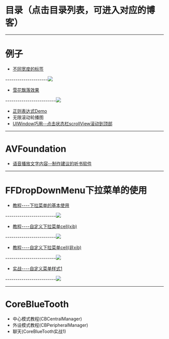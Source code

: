 


目录（点击目录列表，可进入对应的博客）
===
---

例子
===
- [不同宽度的标签](http://www.jianshu.com/p/225947454abe)

---------------------![](https://raw.githubusercontent.com/chenfanfang/PictureResource/6b6d41ecd64587f73f7c20a3d0ebcb84afe26051/%E5%9B%BE%E7%89%87%E8%B5%84%E6%BA%90/%E4%BE%8B%E5%AD%90/%E4%B8%8D%E5%90%8C%E5%AE%BD%E5%BA%A6%E7%9A%84%E6%A0%87%E7%AD%BE.png)


- [雪花飘落效果](http://www.jianshu.com/p/34f3dec84805)

-------------------------![](https://raw.githubusercontent.com/chenfanfang/PictureResource/6b6d41ecd64587f73f7c20a3d0ebcb84afe26051/%E5%9B%BE%E7%89%87%E8%B5%84%E6%BA%90/%E4%BE%8B%E5%AD%90/%E9%9B%AA%E8%8A%B1%E9%A3%98%E8%90%BD%E6%95%88%E6%9E%9C.png)


- [正则表达式Demo](http://www.jianshu.com/p/b25b05ef170d)
- 无限滚动轮播图
- [UIWindow巧用--点击状态栏scrollView滚动到顶部](http://www.jianshu.com/p/994807777dc9)

---
AVFoundation
===
- [语音播放文字内容--制作建议的听书软件](http://www.jianshu.com/p/2fae9f26be8d)

---
FFDropDownMenu下拉菜单的使用
===

- [教程----下拉菜单的基本使用](http://www.jianshu.com/p/56f2f2dd4c59)

-------------------------![](https://raw.githubusercontent.com/chenfanfang/PictureResource/6b6d41ecd64587f73f7c20a3d0ebcb84afe26051/%E5%9B%BE%E7%89%87%E8%B5%84%E6%BA%90/FFDropDownMenu/%E4%B8%8B%E6%8B%89%E8%8F%9C%E5%8D%95%E7%9A%84%E5%9F%BA%E6%9C%AC%E4%BD%BF%E7%94%A8.png)


- [教程----自定义下拉菜单cell(xib)](http://www.jianshu.com/p/6a42a35ae2db)

-------------------------![](https://raw.githubusercontent.com/chenfanfang/PictureResource/6b6d41ecd64587f73f7c20a3d0ebcb84afe26051/%E5%9B%BE%E7%89%87%E8%B5%84%E6%BA%90/FFDropDownMenu/%E8%87%AA%E5%AE%9A%E4%B9%89%E4%B8%8B%E6%8B%89%E8%8F%9C%E5%8D%95cell(xib).png)

- [教程----自定义下拉菜单cell(非xib)](http://www.jianshu.com/p/eead6fe4d59f)

-------------------------![](https://raw.githubusercontent.com/chenfanfang/PictureResource/e5a046f68a3093fb834f62c755123dd9fba6dd99/%E5%9B%BE%E7%89%87%E8%B5%84%E6%BA%90/FFDropDownMenu/%E8%87%AA%E5%AE%9A%E4%B9%89%E8%8F%9C%E5%8D%95cell(%E9%9D%9Exib).png)


- [实战----自定义菜单样式1](http://www.jianshu.com/p/609b1e7be13e)

-------------------------![](https://raw.githubusercontent.com/chenfanfang/PictureResource/6b6d41ecd64587f73f7c20a3d0ebcb84afe26051/%E5%9B%BE%E7%89%87%E8%B5%84%E6%BA%90/FFDropDownMenu/%E8%87%AA%E5%AE%9A%E4%B9%89%E8%8F%9C%E5%8D%95%E6%A0%B7%E5%BC%8F1.png)


---
CoreBlueTooth
===
- 中心模式教程(CBCentralManager)
- 外设模式教程(CBPeripheralManager)
- 聊天(CoreBlueTooth实战1)